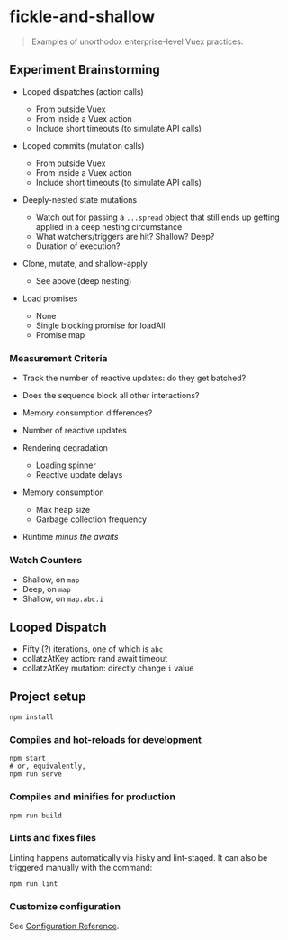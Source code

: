 # fickle-and-shallow

> Examples of unorthodox enterprise-level Vuex practices.

## Experiment Brainstorming

- Looped dispatches (action calls)
  - From outside Vuex
  - From inside a Vuex action
  - Include short timeouts (to simulate API calls)
- Looped commits (mutation calls)
  - From outside Vuex
  - From inside a Vuex action
  - Include short timeouts (to simulate API calls)
- Deeply-nested state mutations
  - Watch out for passing a `...spread` object that still ends up getting applied in a deep nesting circumstance
  - What watchers/triggers are hit? Shallow? Deep?
  - Duration of execution?
- Clone, mutate, and shallow-apply
  - See above (deep nesting)

- Load promises
  - None
  - Single blocking promise for loadAll
  - Promise map

### Measurement Criteria

- Track the number of reactive updates: do they get batched?
- Does the sequence block all other interactions?
- Memory consumption differences?

- Number of reactive updates
- Rendering degradation
  - Loading spinner
  - Reactive update delays
- Memory consumption
  - Max heap size
  - Garbage collection frequency
- Runtime *minus the awaits*

### Watch Counters

- Shallow, on `map`
- Deep, on `map`
- Shallow, on `map.abc.i`

## Looped Dispatch

- Fifty (?) iterations, one of which is `abc`
- collatzAtKey action: rand await timeout
- collatzAtKey mutation: directly change `i` value

## Project setup

```
npm install
```

### Compiles and hot-reloads for development

```
npm start
# or, equivalently,
npm run serve
```

### Compiles and minifies for production

```
npm run build
```

### Lints and fixes files

Linting happens automatically via hisky and lint-staged. It can also be triggered manually with the command:

```
npm run lint
```

### Customize configuration

See [Configuration Reference](https://cli.vuejs.org/config/).
